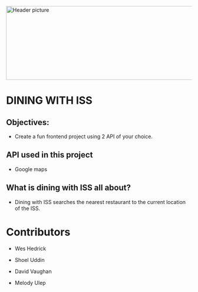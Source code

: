 
<img src="https://github.com/wesleyhedrick/Dining-With-The-ISS/blob/master/Images/readme.jpg" width="800" height="200" alt="Header picture" />


# DINING WITH ISS

## Objectives:

-   Create a fun frontend project using 2 API of your choice.

## API used in this project

-   Google maps

## What is dining with ISS all about?

-   Dining with ISS searches the nearest restaurant to the current location of the ISS.

# Contributors

- Wes Hedrick

- Shoel Uddin

- David Vaughan

- Melody Ulep
